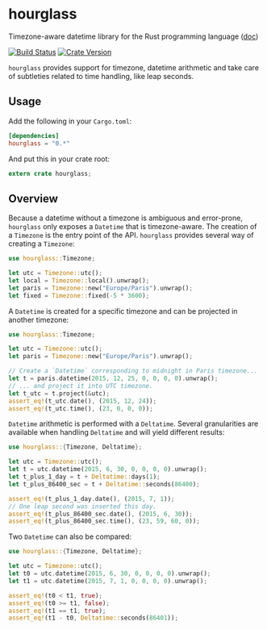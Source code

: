 # hourglass

Timezone-aware datetime library for the Rust programming language ([doc](https://maximelenoir.github.io/hourglass/hourglass))

[![Build Status](https://travis-ci.org/maximelenoir/hourglass.svg?branch=master)](https://travis-ci.org/maximelenoir/hourglass)
[![Crate Version](https://img.shields.io/crates/v/hourglass.svg)](https://crates.io/crates/hourglass)

`hourglass` provides support for timezone, datetime arithmetic and take care
of subtleties related to time handling, like leap seconds.

## Usage

Add the following in your `Cargo.toml`:

```toml
[dependencies]
hourglass = "0.*"
```

And put this in your crate root:

```rust
extern crate hourglass;
```

## Overview

Because a datetime without a timezone is ambiguous and error-prone, `hourglass`
only exposes a `Datetime` that is timezone-aware. The creation of a `Timezone`
is the entry point of the API. `hourglass` provides several way of creating
a `Timezone`:

```rust
use hourglass::Timezone;

let utc = Timezone::utc();
let local = Timezone::local().unwrap();
let paris = Timezone::new("Europe/Paris").unwrap();
let fixed = Timezone::fixed(-5 * 3600);
```

A `Datetime` is created for a specific timezone and can be projected in another
timezone:

```rust
use hourglass::Timezone;

let utc = Timezone::utc();
let paris = Timezone::new("Europe/Paris").unwrap();

// Create a `Datetime` corresponding to midnight in Paris timezone...
let t = paris.datetime(2015, 12, 25, 0, 0, 0, 0).unwrap();
// ... and project it into UTC timezone.
let t_utc = t.project(&utc);
assert_eq!(t_utc.date(), (2015, 12, 24));
assert_eq!(t_utc.time(), (23, 0, 0, 0));
```

`Datetime` arithmetic is performed with a `Deltatime`. Several granularities
are available when handling `Deltatime` and will yield different results:

```rust
use hourglass::{Timezone, Deltatime};

let utc = Timezone::utc();
let t = utc.datetime(2015, 6, 30, 0, 0, 0, 0).unwrap();
let t_plus_1_day = t + Deltatime::days(1);
let t_plus_86400_sec = t + Deltatime::seconds(86400);

assert_eq!(t_plus_1_day.date(), (2015, 7, 1));
// One leap second was inserted this day.
assert_eq!(t_plus_86400_sec.date(), (2015, 6, 30));
assert_eq!(t_plus_86400_sec.time(), (23, 59, 60, 0));
```

Two `Datetime` can also be compared:

```rust
use hourglass::{Timezone, Deltatime};

let utc = Timezone::utc();
let t0 = utc.datetime(2015, 6, 30, 0, 0, 0, 0).unwrap();
let t1 = utc.datetime(2015, 7, 1, 0, 0, 0, 0).unwrap();

assert_eq!(t0 < t1, true);
assert_eq!(t0 >= t1, false);
assert_eq!(t1 == t1, true);
assert_eq!(t1 - t0, Deltatime::seconds(86401));
```
